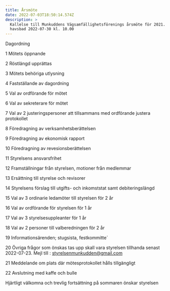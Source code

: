 ```yaml
---
title: Årsmöte
date: 2022-07-03T18:50:14.574Z
description: >
  Kallelse till Munkuddens Vägsamfällighetsförenings årsmöte för 2021. Gullviks
  havsbad 2022-07-30 kl. 10.00
---
```

Dagordning

1 Mötets öppnande

2 Röstlängd upprättas

3 Mötets behöriga utlysning

4 Fastställande av dagordning

5 Val av ordförande för mötet

6 Val av sekreterare för mötet

7 Val av 2 justeringspersoner att tillsammans med ordförande justera protokollet

8 Föredragning av verksamhetsberättelsen

9 Föredragning av ekonomisk rapport

10 Föredragning av revesionsberättelsen

11 Styrelsens ansvarsfrihet

12 Framställningar från styrelsen, motioner från medlemmar

13 Ersättning till styrelse och revisorer

14 Styrelsens förslag till utgifts- och inkomststat samt debiteringslängd

15 Val av 3 ordinarie ledamöter till styrelsen för 2 år

16 Val av ordförande för styrelsen för 1 år

17 Val av 3 styrelsesuppleanter för 1 år

18 Val av 2 personer till valberedningen för 2 år

19 Informationsärenden; stugsista, festkommitte´

20 Övriga frågor som önskas tas upp skall vara styrelsen tillhanda senast 2022-07-23. Mejl till : styrelsenmunkudden@gmail.com

21 Meddelande om plats där mötesprotokollet hålls tillgängligt

22 Avslutning med kaffe och bulle

Hjärtligt välkomna och trevlig fortsättning på sommaren önskar styrelsen
